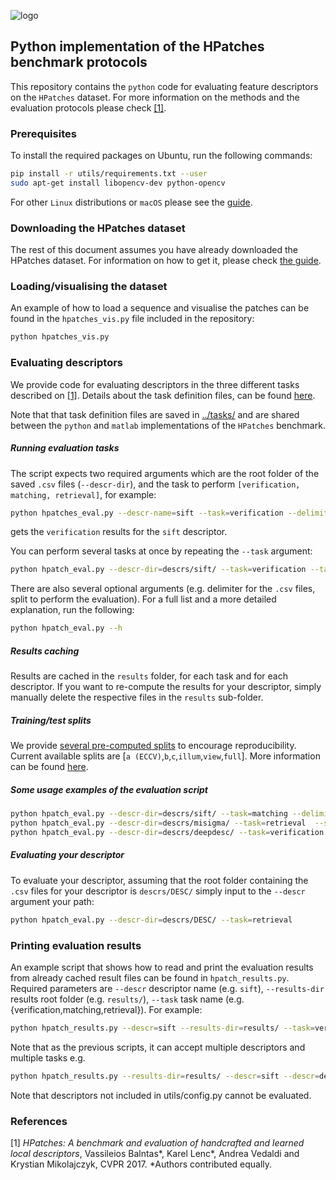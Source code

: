 ![logo](./utils/imgs/hpatch.png "logo") 
## Python implementation of the HPatches benchmark protocols

This repository contains the `python` code for evaluating feature
descriptors on the `HPatches` dataset. For more information on the
methods and the evaluation protocols please check [[1]](#refs).

### Prerequisites

To install the required packages on Ubuntu, run the following commands:

``` sh 
pip install -r utils/requirements.txt --user
sudo apt-get install libopencv-dev python-opencv
```

For other `Linux` distributions or `macOS` please see the
[guide](utils/docs/prerequisites.md).

### Downloading the HPatches dataset
The rest of this document assumes you have already downloaded the
HPatches dataset. For information on how to get it, please check
[the guide](../readme.md).  

### Loading/visualising the dataset
An example of how to load a sequence and visualise the patches can be
found in the `hpatches_vis.py` file included in the repository:

``` sh
python hpatches_vis.py
```

### Evaluating descriptors

We provide code for evaluating descriptors in the three different
tasks described on [[1]](#refs). Details about the task definition
files, can be found [here](utils/docs/tasks.md).

Note that that task definition files are saved in
[../tasks/](../tasks/) and are shared between the `python` and
`matlab` implementations of the `HPatches` benchmark.


##### Running evaluation tasks
The script expects two required arguments which are the root folder of
the saved `.csv` files (`--descr-dir`), and the task to perform
`[verification, matching, retrieval]`, for example:


```sh
python hpatches_eval.py --descr-name=sift --task=verification --delimiter=";"
```
gets the `verification` results for the `sift` descriptor. 

You can perform several tasks at once by repeating the `--task` argument:

```sh
python hpatch_eval.py --descr-dir=descrs/sift/ --task=verification --task=matching --delimiter=";"
```

There are also several optional arguments (e.g. delimiter for the
`.csv` files, split to perform the evaluation). For a full list and
a more detailed explanation, run the following:

```sh
python hpatch_eval.py --h
```

##### Results caching 
Results are cached in the `results` folder, for each task and for each
descriptor. If you want to re-compute the results for your descriptor,
simply manually delete the respective files in the `results`
sub-folder.

##### Training/test splits

We provide [several pre-computed splits](./utils/splits.json) to
encourage reproducibility.  Current available splits are
[`a (ECCV)`,`b`,`c`,`illum`,`view`,`full`]. More
information can be found [here](./utils/docs/splits.md).
  
##### Some usage examples of the evaluation script
```sh
python hpatch_eval.py --descr-dir=descrs/sift/ --task=matching --delimiter=";"
python hpatch_eval.py --descr-dir=descrs/misigma/ --task=retrieval  --split=b
python hpatch_eval.py --descr-dir=descrs/deepdesc/ --task=verification --task=matching --task=retrieval
```

##### Evaluating your descriptor

To evaluate your descriptor, assuming that the root folder containing
the `.csv` files for your descriptor is
`descrs/DESC/` simply input to the `--descr` argument your path:

```sh
python hpatch_eval.py --descr-dir=descrs/DESC/ --task=retrieval 
```

### Printing evaluation results 

An example script that shows how to read and print the evaluation
results from already cached result files can be found in `hpatch_results.py`.
Required parameters are `--descr` descriptor name (e.g. `sift`),
`--results-dir` results root folder (e.g. `results/`), `--task` task
name (e.g. {verification,matching,retrieval}). For example:

```sh
python hpatch_results.py --descr=sift --results-dir=results/ --task=verification
```

Note that as the previous scripts, it can accept multiple descriptors and multiple tasks e.g.

```sh
python hpatch_results.py --results-dir=results/ --descr=sift --descr=deepdesc  --task=verification --task=retrieval
```

Note that descriptors not included in utils/config.py cannot be evaluated. 

### References
<a name="refs"></a>

[1] *HPatches: A benchmark and evaluation of handcrafted and learned local descriptors*, Vassileios Balntas*, Karel Lenc*, Andrea Vedaldi and Krystian Mikolajczyk, CVPR 2017.
*Authors contributed equally.
